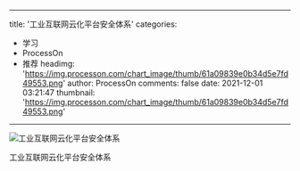 
---
title: '工业互联网云化平台安全体系'
categories: 
 - 学习
 - ProcessOn
 - 推荐
headimg: 'https://img.processon.com/chart_image/thumb/61a09839e0b34d5e7fd49553.png'
author: ProcessOn
comments: false
date: 2021-12-01 03:21:47
thumbnail: 'https://img.processon.com/chart_image/thumb/61a09839e0b34d5e7fd49553.png'
---

<div>   
<img class="thumb" alt="工业互联网云化平台安全体系" src="https://img.processon.com/chart_image/thumb/61a09839e0b34d5e7fd49553.png" referrerpolicy="no-referrer">
<p>工业互联网云化平台安全体系 </p>  
</div>
            